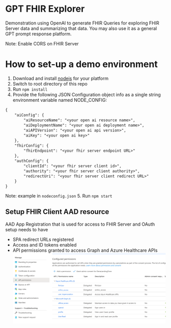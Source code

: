 # GPT FHIR Explorer
Demonstration using OpenAI to generate FHIR Queries for exploring FHIR Server data and summarizing that data.  You may also use it as a general GPT prompt response platform.

Note: Enable CORS on FHIR Server

# How to set-up a demo environment
1.  Download and install [nodejs](https://nodejs.org/en/download) for your platform
2.  Switch to root directory of this repo
3.  Run ```npm install```
4.  Provide the following JSON Configuration object info as a single string environment variable named NODE_CONFIG: 
```
{
	"aiConfig": {
		"aiResourceName": "<your open ai resource name>",
		"aiDeploymentName": "<your open ai deployment name>",
		"aiAPIVersion": "<your open ai api version>",
		"aiKey": "<your open ai key>"
	},
	"fhirConfig": {
		"fhirEndpoint": "<your fhir server endpoint URL>"
	},
	"authConfig": {
		"clientId": "<your fhir server client id>",
		"authority": "<your fhir server client authority>",
		"redirectUri": "<your fhir server client redirect URL>"
	}
}
```
Note: example in `nodeconfig.json`
5. Run ```npm start```


## Setup FHIR Client AAD resource

AAD App Registration that is used for access to FHIR Server and OAuth setup needs to have
- SPA redirect URLs registered 
- Access and ID tokens enabled
- API permissions granted to access Graph and Azure Healthcare APIs
![Permissions](./FHIRAPIAccess.png)
